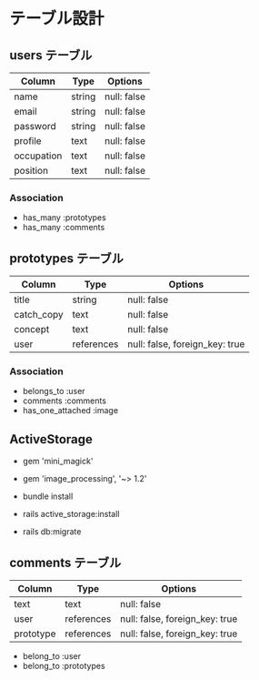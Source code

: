 # テーブル設計

## users テーブル

| Column     | Type   | Options     |
| ---------- | ------ | ----------- |
| name       | string | null: false |
| email      | string | null: false |
| password   | string | null: false |
| profile    | text   | null: false |
| occupation | text   | null: false |
| position   | text   | null: false |


### Association

- has_many :prototypes
- has_many :comments

## prototypes テーブル

| Column       | Type       | Options                        |
| -----------  | ------     | ------------------------------ |
| title        | string     | null: false                    |
| catch_copy   | text       | null: false                    |
| concept      | text       | null: false                    |
| user         | references | null: false, foreign_key: true |

### Association

- belongs_to :user
- comments :comments
- has_one_attached :image


## ActiveStorage

- gem 'mini_magick'
- gem 'image_processing', '~> 1.2'

- bundle install
- rails active_storage:install
- rails db:migrate



## comments テーブル

| Column      | Type       | Options                        |
| ------      | ---------- | ------------------------------ |
| text        | text       | null: false                    |
| user        | references | null: false, foreign_key: true |
| prototype   | references | null: false, foreign_key: true |

- belong_to :user
- belong_to :prototypes

